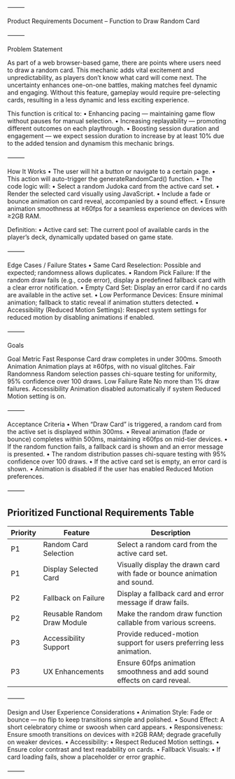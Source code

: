 

⸻

Product Requirements Document – Function to Draw Random Card

⸻

Problem Statement

As part of a web browser-based game, there are points where users need to draw a random card. This mechanic adds vital excitement and unpredictability, as players don’t know what card will come next. The uncertainty enhances one-on-one battles, making matches feel dynamic and engaging. Without this feature, gameplay would require pre-selecting cards, resulting in a less dynamic and less exciting experience.

This function is critical to:
	•	Enhancing pacing — maintaining game flow without pauses for manual selection.
	•	Increasing replayability — promoting different outcomes on each playthrough.
	•	Boosting session duration and engagement — we expect session duration to increase by at least 10% due to the added tension and dynamism this mechanic brings.

⸻

How It Works
	•	The user will hit a button or navigate to a certain page.
	•	This action will auto-trigger the generateRandomCard() function.
	•	The code logic will:
	•	Select a random Judoka card from the active card set.
	•	Render the selected card visually using JavaScript.
	•	Include a fade or bounce animation on card reveal, accompanied by a sound effect.
	•	Ensure animation smoothness at ≥60fps for a seamless experience on devices with ≥2GB RAM.

Definition:
	•	Active card set: The current pool of available cards in the player’s deck, dynamically updated based on game state.

⸻

Edge Cases / Failure States
	•	Same Card Reselection: Possible and expected; randomness allows duplicates.
	•	Random Pick Failure: If the random draw fails (e.g., code error), display a predefined fallback card with a clear error notification.
	•	Empty Card Set: Display an error card if no cards are available in the active set.
	•	Low Performance Devices: Ensure minimal animation; fallback to static reveal if animation stutters detected.
	•	Accessibility (Reduced Motion Settings): Respect system settings for reduced motion by disabling animations if enabled.

⸻

Goals

Goal	Metric
Fast Response	Card draw completes in under 300ms.
Smooth Animation	Animation plays at ≥60fps, with no visual glitches.
Fair Randomness	Random selection passes chi-square testing for uniformity, 95% confidence over 100 draws.
Low Failure Rate	No more than 1% draw failures.
Accessibility	Animation disabled automatically if system Reduced Motion setting is on.


⸻

Acceptance Criteria
	•	When “Draw Card” is triggered, a random card from the active set is displayed within 300ms.
	•	Reveal animation (fade or bounce) completes within 500ms, maintaining ≥60fps on mid-tier devices.
	•	If the random function fails, a fallback card is shown and an error message is presented.
	•	The random distribution passes chi-square testing with 95% confidence over 100 draws.
	•	If the active card set is empty, an error card is shown.
	•	Animation is disabled if the user has enabled Reduced Motion preferences.

⸻

## Prioritized Functional Requirements Table

| Priority | Feature                   | Description                                                            |
|---------|----------------------------|------------------------------------------------------------------------|
| P1      | Random Card Selection       | Select a random card from the active card set.                          |
| P1      | Display Selected Card       | Visually display the drawn card with fade or bounce animation and sound.|
| P2      | Fallback on Failure         | Display a fallback card and error message if draw fails.                |
| P2      | Reusable Random Draw Module | Make the random draw function callable from various screens.            |
| P3      | Accessibility Support       | Provide reduced-motion support for users preferring less animation.     |
| P3      | UX Enhancements             | Ensure 60fps animation smoothness and add sound effects on card reveal.  |

⸻

Design and User Experience Considerations
	•	Animation Style: Fade or bounce — no flip to keep transitions simple and polished.
	•	Sound Effect: A short celebratory chime or swoosh when card appears.
	•	Responsiveness: Ensure smooth transitions on devices with ≥2GB RAM; degrade gracefully on weaker devices.
	•	Accessibility:
	•	Respect Reduced Motion settings.
	•	Ensure color contrast and text readability on cards.
	•	Fallback Visuals:
	•	If card loading fails, show a placeholder or error graphic.

⸻

